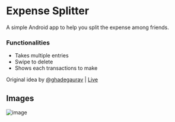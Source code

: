 # Expense Splitter

A simple Android app to help you split the expense among friends.

### Functionalities

- Takes multiple entries
- Swipe to delete
- Shows each transactions to make

Original idea by [@ghadegaurav](https://github.com/ghadegaurav) | [Live](https://ghadegaurav.github.io/bill-splitter/)

## Images

![image](https://user-images.githubusercontent.com/86565419/221431475-488643c2-e832-4732-b08c-b43cbcb422d5.png)
